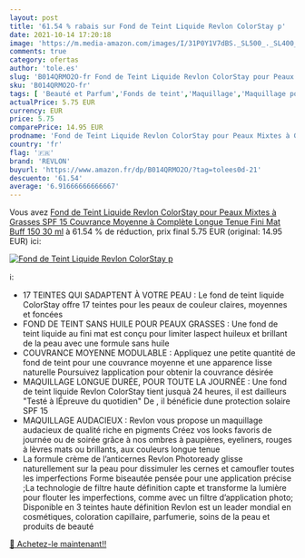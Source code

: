 ```yaml
---
layout: post
title: '61.54 % rabais sur Fond de Teint Liquide Revlon ColorStay p'
date: 2021-10-14 17:20:18
image: 'https://m.media-amazon.com/images/I/31P0Y1V7dBS._SL500_._SL400_.jpg'
comments: true
category: ofertas
author: 'tole.es'
slug: 'B014QRMO2O-fr Fond de Teint Liquide Revlon ColorStay pour Peaux Mixtes à...'
sku: 'B014QRMO2O-fr'
tags: [ 'Beauté et Parfum','Fonds de teint','Maquillage','Maquillage pour le teint','revlon', ]
actualPrice: 5.75 EUR
currency: EUR
price: 5.75
comparePrice: 14.95 EUR
prodname: 'Fond de Teint Liquide Revlon ColorStay pour Peaux Mixtes à Grasses  SPF 15  Couvrance Moyenne à Complète  Longue Tenue  Fini Mat  Buff  150   30 ml'
country: 'fr'
flag: '🇫🇷'
brand: 'REVLON'
buyurl: 'https://www.amazon.fr/dp/B014QRMO2O/?tag=tolees0d-21'
descuento: '61.54'
average: '6.91666666666667'
---
```


Vous avez [Fond de Teint Liquide Revlon ColorStay pour Peaux Mixtes à Grasses  SPF 15  Couvrance Moyenne à Complète  Longue Tenue  Fini Mat  Buff  150   30 ml](https://www.amazon.fr/dp/B014QRMO2O/?tag=tolees0d-21)  à  61.54 % de réduction, prix final  5.75 EUR (original: 14.95 EUR) ici:

[![Fond de Teint Liquide Revlon ColorStay p](https://m.media-amazon.com/images/I/31P0Y1V7dBS._SL500_._SL400_.jpg)](https://www.amazon.fr/dp/B014QRMO2O/?tag=tolees0d-21)

ℹ️:

- 17 TEINTES QUI SADAPTENT À VOTRE PEAU : Le fond de teint liquide ColorStay offre 17 teintes pour les peaux de couleur claires, moyennes et foncées
- FOND DE TEINT SANS HUILE POUR PEAUX GRASSES : Une fond de teint liquide au fini mat est conçu pour limiter laspect huileux et brillant de la peau avec une formule sans huile
- COUVRANCE MOYENNE MODULABLE : Appliquez une petite quantité de fond de teint pour une couvrance moyenne et une apparence lisse naturelle Poursuivez lapplication pour obtenir la couvrance désirée
- MAQUILLAGE LONGUE DURÉE, POUR TOUTE LA JOURNÉE : Une fond de teint liquide Revlon ColorStay tient jusquà 24 heures, il est dailleurs "Testé à lÉpreuve du quotidien" De , il bénéficie dune protection solaire SPF 15
- MAQUILLAGE AUDACIEUX : Revlon vous propose un maquillage audacieux de qualité riche en pigments Créez vos looks favoris de journée ou de soirée grâce à nos ombres à paupières, eyeliners, rouges à lèvres mats ou brillants, aux couleurs longue tenue
- La formule crème de l’anticernes Revlon Photoready glisse naturellement sur la peau pour dissimuler les cernes et camoufler toutes les imperfections Forme biseautée pensée pour une application précise ;La technologie de filtre haute définition capte et transforme la lumière pour flouter les imperfections, comme avec un filtre d’application photo; Disponible en 3 teintes haute définition Revlon est un leader mondial en cosmétiques, coloration capillaire, parfumerie, soins de la peau et produits de beauté

[🛒 Achetez-le maintenant!!](https://www.amazon.fr/dp/B014QRMO2O/?tag=tolees0d-21)
